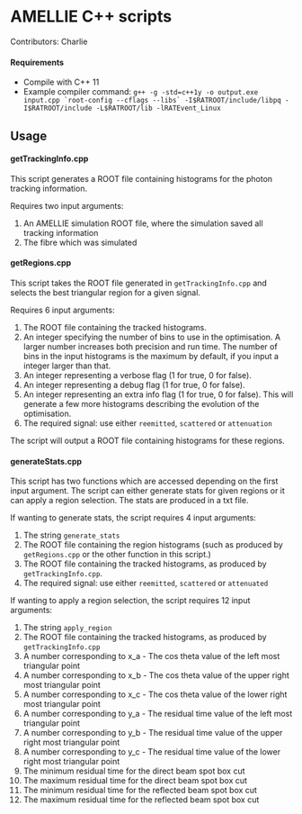 AMELLIE C++ scripts
===================

Contributors: Charlie

#### Requirements

- Compile with C++ 11
- Example compiler command: ```g++ -g -std=c++1y -o output.exe input.cpp `root-config --cflags --libs` -I$RATROOT/include/libpq -I$RATROOT/include -L$RATROOT/lib -lRATEvent_Linux```

## Usage

#### getTrackingInfo.cpp

This script generates a ROOT file containing histograms for the photon tracking information.

Requires two input arguments:
1. An AMELLIE simulation ROOT file, where the simulation saved all tracking information
2. The fibre which was simulated


#### getRegions.cpp

This script takes the ROOT file generated in ```getTrackingInfo.cpp``` and selects the best triangular region for a given signal. 

Requires 6 input arguments:
1. The ROOT file containing the tracked histograms.
2. An integer specifying the number of bins to use in the optimisation. A larger number increases both precision and run time. The number of bins in the input histograms is the maximum by default, if you input a integer larger than that.
3. An integer representing a verbose flag (1 for true, 0 for false).
4. An integer representing a debug flag (1 for true, 0 for false).
5. An integer representing an extra info flag (1 for true, 0 for false). This will generate a few more histograms describing the evolution of the optimisation.
6. The required signal: use either ```reemitted```, ```scattered``` or ```attenuation```

The script will output a ROOT file containing histograms for these regions.

#### generateStats.cpp

This script has two functions which are accessed depending on the first input argument. The script can either generate stats for given regions or it can apply a region selection. The stats are produced in a txt file.

If wanting to generate stats, the script requires 4 input arguments:
1. The string ```generate_stats```
2. The ROOT file containing the region histograms (such as produced by ```getRegions.cpp``` or the other function in this script.) 
3. The ROOT file containing the tracked histograms, as produced by ```getTrackingInfo.cpp```.
4. The required signal: use either ```reemitted```, ```scattered``` or ```attenuated```

If wanting to apply a region selection, the script requires 12 input arguments:
1. The string ```apply_region```
2. The ROOT file containing the tracked histograms, as produced by ```getTrackingInfo.cpp```
3. A number corresponding to x_a - The cos theta value of the left most triangular point
4. A number corresponding to x_b - The cos theta value of the upper right most triangular point
5. A number corresponding to x_c - The cos theta value of the lower right most triangular point
6. A number corresponding to y_a - The residual time value of the left most triangular point
7. A number corresponding to y_b - The residual time value of the upper right most triangular point
8. A number corresponding to y_c - The residual time value of the lower right most triangular point
9. The minimum residual time for the direct beam spot box cut
10. The maximum residual time for the direct beam spot box cut
11. The minimum residual time for the reflected beam spot box cut
12. The maximum residual time for the reflected beam spot box cut
